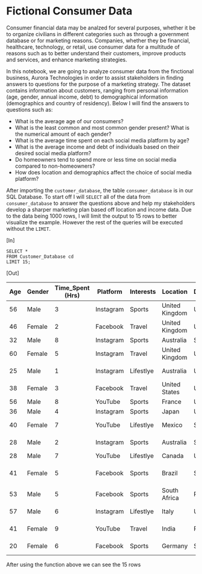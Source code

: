# Fictional Consumer Data
Consumer financial data may be analzed for several purposes, whether it be to organize civilians in different categories such as through a government database or for marketing reasons. Companies, whether they be financial, healthcare, technology, or retail, use consumer data for a multitude of reasons such as to better understand their customers, improve products and services, and enhance marketing strategies. 

In this notebook, we are going to analyze consumer data from the finctional business, Aurora Technologies in order to assist stakeholders in finding answers to questions for the purpose of a marketing strategy. The dataset contains information about customers, ranging from personal information (age, gender, annual income, debt) to demographical information (demographics and country of residency). Below I will find the answers to questions such as:

- What is the average age of our consumers? 
- What is the least common and most common gender present? What is the numerical amount of each gender? 
- What is the average time spent on each social media platform by age? 
- What is the average income and debt of individuals based on their desired social media platform?
- Do homeowners tend to spend more or less time on social media compared to non-homeowners?
- How does location and demographics affect the choice of social media platform?

After importing the ```customer_database```, the table ```consumer_database``` is in our SQL Database. To start off I will ``` SELECT ``` all of the data from ```consumer_database``` to answer the questions above and help my stakeholders develop a sharper marketing plan based off location and income data. Due to the data being 1000 rows, I will limit the output to 15 rows to better visualize the example. However the rest of the queries will be executed without the ```LIMIT```.

[In]

```
SELECT *
FROM Customer_Database cd
LIMIT 15;
```
[Out]

| Age | Gender | Time_Spent (Hrs) | Platform | Interests | Location | Demographics | Profession | Annual_Income | Indebt | Debt Amount | Is_Homeowner | Owns_Car |
|-----|--------|------------------|----------|-----------|----------|--------------|------------|---------------|--------|-------------|---------------|----------|
| 56  | Male   | 3 | Instagram | Sports | United Kingdom | Urban | Software-Engineer | 108824 | TRUE | 133744 | FALSE | FALSE |
| 46  | Female | 2 | Facebook | Travel | United Kingdom | Urban | Nurse | 43350 | TRUE | 47803 | TRUE | TRUE |
| 32  | Male   | 8 | Instagram | Sports | Australia | Suburban | Teacher | 51030 | FALSE | 161411 | FALSE | FALSE |
| 60  | Female | 5 | Instagram | Travel | United Kingdom | Urban | Accountant | 102545 | FALSE | 159572 | TRUE | FALSE |
| 25  | Male   | 1 | Instagram | Lifestlye | Australia | Urban | Graphic-Designer | 63303 | FALSE | 52828 | TRUE | TRUE |
| 38  | Female | 3 | Facebook | Travel | United States | Urban | Electrician | 32224 | TRUE | 105808 | TRUE | TRUE |
| 56  | Male   | 8 | YouTube | Sports | France | Urban | Lawyer | 67003 | TRUE | 62461 | TRUE | TRUE |
| 36  | Male   | 4 | Instagram | Sports | Japan | Urban | Chef | 145554 | TRUE | 64707 | FALSE | TRUE |
| 40  | Female | 7 | YouTube | Lifestlye | Mexico | Suburban | Sales-Representative | 88726 | FALSE | 161868 | FALSE | TRUE |
| 28  | Male   | 2 | Instagram | Sports | Australia | Suburban | Marketing-Manager | 54337 | TRUE | 181845 | FALSE | TRUE |
| 28  | Male   | 7 | YouTube | Lifestlye | Canada | Urban | Doctor | 71499 | TRUE | 58095 | TRUE | FALSE |
| 41  | Female | 5 | Facebook | Sports | Brazil | Suburban | Customer-Service-Representative | 68242 | FALSE | 96316 | FALSE | FALSE |
| 53  | Male   | 5 | Facebook | Sports | South Africa | Rural | Web-Developer | 124364 | FALSE | 78267 | TRUE | TRUE |
| 57  | Male   | 6 | Instagram | Lifestlye | Italy | Urban | Construction-Worker | 99017 | FALSE | 33347 | TRUE | FALSE |
| 41  | Female | 9 | YouTube | Travel | India | Rural | Financial-Analyst | 102043 | TRUE | 154571 | TRUE | FALSE |
| 20  | Female | 6 | Facebook | Sports | Germany | Suburban | Administrative-Assistant | 48708 | TRUE | 42894 | TRUE | FALSE |

After using the function above we can see the 15 rows 

